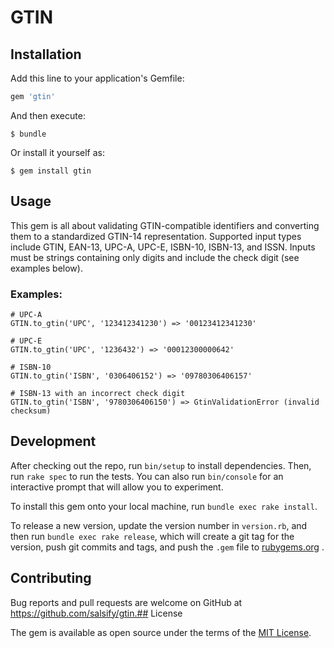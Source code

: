 # GTIN

## Installation

Add this line to your application's Gemfile:

```ruby
gem 'gtin'
```

And then execute:

    $ bundle

Or install it yourself as:

    $ gem install gtin

## Usage

This gem is all about validating GTIN-compatible identifiers and converting
them to a standardized GTIN-14 representation. Supported input types include
GTIN, EAN-13, UPC-A, UPC-E, ISBN-10, ISBN-13, and ISSN. Inputs must be strings
containing only digits and include the check digit (see examples below).

### Examples:

```
# UPC-A
GTIN.to_gtin('UPC', '123412341230') => '00123412341230'

# UPC-E
GTIN.to_gtin('UPC', '1236432') => '00012300000642'

# ISBN-10
GTIN.to_gtin('ISBN', '0306406152') => '09780306406157'

# ISBN-13 with an incorrect check digit
GTIN.to_gtin('ISBN', '9780306406150') => GtinValidationError (invalid checksum)
```

## Development

After checking out the repo, run `bin/setup` to install dependencies. Then,
run `rake spec` to run the tests. You can also run `bin/console` for an
interactive prompt that will allow you to experiment.

To install this gem onto your local machine, run `bundle exec rake install`. 

To release a new version, update the version number in `version.rb`, and then
run `bundle exec rake release`, which will create a git tag for the version,
push git commits and tags, and push the `.gem` file to
[rubygems.org](https://rubygems.org)
.

## Contributing

Bug reports and pull requests are welcome on GitHub at
https://github.com/salsify/gtin.## License

The gem is available as open source under the terms of the
[MIT License](http://opensource.org/licenses/MIT).


